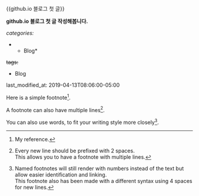  {{github.io 블로그  첫 글}} 

**github.io 블로그 첫 글 작성해봅니다.**


_categories:_

 * - Blog*

~~tags:~~

  - Blog

last_modified_at: 2019-04-13T08:06:00-05:00


Here is a simple footnote[^1].

A footnote can also have multiple lines[^2].  

You can also use words, to fit your writing style more closely[^note].

[^1]: My reference.
[^2]: Every new line should be prefixed with 2 spaces.  
  This allows you to have a footnote with multiple lines.
[^note]:
    Named footnotes will still render with numbers instead of the text but allow easier identification and linking.  
    This footnote also has been made with a different syntax using 4 spaces for new lines.
